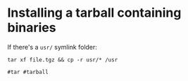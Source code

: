# Installing a tarball containing binaries

If there's a `usr/` symlink folder:

    tar xf file.tgz && cp -r usr/* /usr

    #tar #tarball

